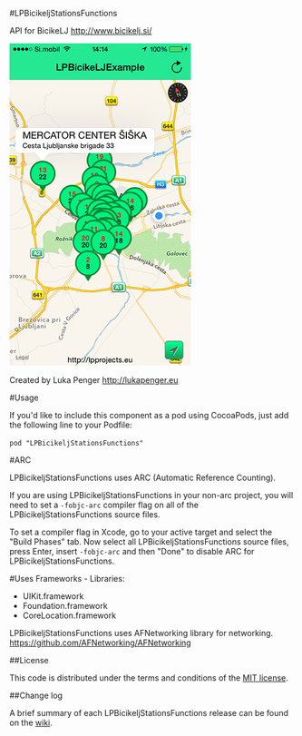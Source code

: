 #LPBicikeljStationsFunctions

API for BicikeLJ http://www.bicikelj.si/

![ScreenShots](ScreenShots/img1.png)

Created by Luka Penger
http://lukapenger.eu

#Usage

If you'd like to include this component as a pod using CocoaPods, just add the following line to your Podfile:

`pod "LPBicikeljStationsFunctions"`

#ARC

LPBicikeljStationsFunctions uses ARC (Automatic Reference Counting).

If you are using LPBicikeljStationsFunctions in your non-arc project, you will need to set a `-fobjc-arc` compiler flag on all of the LPBicikeljStationsFunctions source files.

To set a compiler flag in Xcode, go to your active target and select the "Build Phases" tab. Now select all LPBicikeljStationsFunctions source files, press Enter, insert `-fobjc-arc` and then "Done" to disable ARC for LPBicikeljStationsFunctions.

#Uses Frameworks - Libraries:

* UIKit.framework
* Foundation.framework
* CoreLocation.framework

LPBicikeljStationsFunctions uses AFNetworking library for networking.
https://github.com/AFNetworking/AFNetworking

##License

This code is distributed under the terms and conditions of the [MIT license](https://github.com/luka1995/LPBicikeljStationsFunctions/blob/master/LICENSE).

##Change log

A brief summary of each LPBicikeljStationsFunctions release can be found on the [wiki](https://github.com/luka1995/LPBicikeljStationsFunctions/wiki/Change-log).